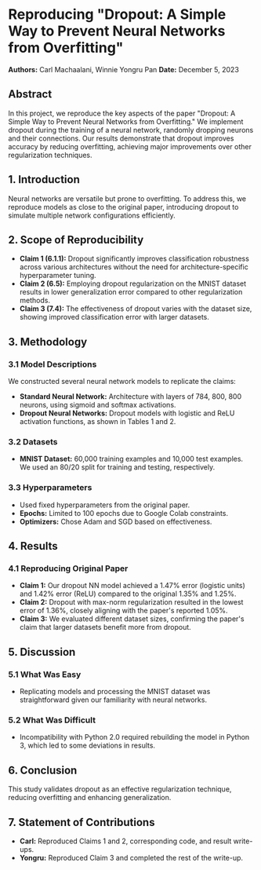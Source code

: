 #  Reproducing "Dropout: A Simple Way to Prevent Neural Networks from Overfitting"

**Authors:** Carl Machaalani, Winnie Yongru Pan
**Date:** December 5, 2023

## Abstract
In this project, we reproduce the key aspects of the paper "Dropout: A Simple Way to Prevent Neural Networks from Overfitting." We implement dropout during the training of a neural network, randomly dropping neurons and their connections. Our results demonstrate that dropout improves accuracy by reducing overfitting, achieving major improvements over other regularization techniques.

## 1. Introduction
Neural networks are versatile but prone to overfitting. To address this, we reproduce models as close to the original paper, introducing dropout to simulate multiple network configurations efficiently.

## 2. Scope of Reproducibility
- **Claim 1 (6.1.1):** Dropout significantly improves classification robustness across various architectures without the need for architecture-specific hyperparameter tuning.
- **Claim 2 (6.5):** Employing dropout regularization on the MNIST dataset results in lower generalization error compared to other regularization methods.
- **Claim 3 (7.4):** The effectiveness of dropout varies with the dataset size, showing improved classification error with larger datasets.

## 3. Methodology
### 3.1 Model Descriptions
We constructed several neural network models to replicate the claims:
- **Standard Neural Network:** Architecture with layers of 784, 800, 800 neurons, using sigmoid and softmax activations.
- **Dropout Neural Networks:** Dropout models with logistic and ReLU activation functions, as shown in Tables 1 and 2.

### 3.2 Datasets
- **MNIST Dataset:** 60,000 training examples and 10,000 test examples. We used an 80/20 split for training and testing, respectively.

### 3.3 Hyperparameters
- Used fixed hyperparameters from the original paper.
- **Epochs:** Limited to 100 epochs due to Google Colab constraints.
- **Optimizers:** Chose Adam and SGD based on effectiveness.

## 4. Results
### 4.1 Reproducing Original Paper
- **Claim 1:** Our dropout NN model achieved a 1.47% error (logistic units) and 1.42% error (ReLU) compared to the original 1.35% and 1.25%.
- **Claim 2:** Dropout with max-norm regularization resulted in the lowest error of 1.36%, closely aligning with the paper's reported 1.05%.
- **Claim 3:** We evaluated different dataset sizes, confirming the paper's claim that larger datasets benefit more from dropout.

## 5. Discussion
### 5.1 What Was Easy
- Replicating models and processing the MNIST dataset was straightforward given our familiarity with neural networks.

### 5.2 What Was Difficult
- Incompatibility with Python 2.0 required rebuilding the model in Python 3, which led to some deviations in results.

## 6. Conclusion
This study validates dropout as an effective regularization technique, reducing overfitting and enhancing generalization.

## 7. Statement of Contributions
- **Carl:** Reproduced Claims 1 and 2, corresponding code, and result write-ups.
- **Yongru:** Reproduced Claim 3 and completed the rest of the write-up.



